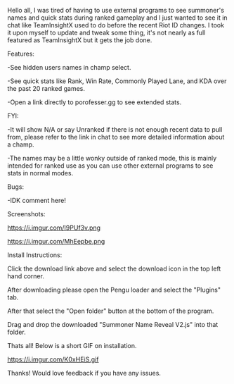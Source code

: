 Hello all, I was tired of having to use external programs to see summoner's names and quick stats during ranked gameplay and I just wanted to see it in chat like TeamInsightX used to do before the recent Riot ID changes. I took it upon myself to update and tweak some thing, it's not nearly as full featured as TeamInsightX but it gets the job done.

Features:

-See hidden users names in champ select.

-See quick stats like Rank, Win Rate, Commonly Played Lane, and KDA over the past 20 ranked games.

-Open a link directly to porofesser.gg to see extended stats.


FYI:

-It will show N/A or say Unranked if there is not enough recent data to pull from, please refer to the link in chat to see more detailed information about a champ.

-The names may be a little wonky outside of ranked mode, this is mainly intended for ranked use as you can use other external programs to see stats in normal modes.

Bugs:

-IDK comment here!

Screenshots:

https://i.imgur.com/I9PUf3v.png

https://i.imgur.com/MhEepbe.png

Install Instructions:

Click the download link above and select the download icon in the top left hand corner.

After downloading please open the Pengu loader and select the "Plugins" tab.

After that select the "Open folder" button at the bottom of the program.

Drag and drop the downloaded "Summoner Name Reveal V2.js" into that folder.

Thats all! Below is a short GIF on installation.


https://i.imgur.com/K0xHEiS.gif


Thanks! Would love feedback if you have any issues.
